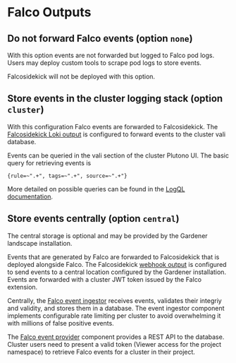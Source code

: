 # Falco Outputs

## Do not forward Falco events (option `none`)

With this option events are not forwarded but logged to Falco pod logs. Users may
deploy custom tools to scrape pod logs to store events.

Falcosidekick will not be deployed with this option.

## Store events in the cluster logging stack (option `cluster`)

With this configuration Falco events are forwarded to Falcosidekick. The 
[Falcosidekick Loki output](https://github.com/falcosecurity/falcosidekick/blob/master/docs/outputs/loki.md)
is configured to forward events to the cluster vali database.

Events can be queried in the vali section of the cluster Plutono UI.
The basic query for retrieving events is

```
{rule=~".+", tags=~".+", source=~".+"}
```

More detailed on possible queries can be found in the 
[LogQL documentation](https://grafana.com/docs/loki/latest/query/).

## Store events centrally (option `central`)

The central storage is optional and may be provided by the Gardener landscape
installation.

Events that are generated by Falco are forwarded to Falcosidekick that is 
deployed alongside Falco. The Falcosidekick 
[webhook output](https://github.com/falcosecurity/falcosidekick/blob/master/docs/outputs/webhook.md)
is configured to send events to a central location configured by the Gardener
installation. Events are forwarded with a cluster JWT token issued by the Falco
extension.

Centrally, the [Falco event ingestor](https://github.com/gardener/falco-event-ingestor) 
receives events, validates their integriy and validity, and stores them in a 
database. The event ingestor component implements configurable rate limiting 
per cluster to avoid overwhelming it with millions of false positive events.

The [Falco event provider](https://github.com/gardener/falco-event-provider) 
component provides a REST API to the database. Cluster users need to present
a valid token (Viewer access for the project namespace) to retrieve Falco events
for a cluster in their project.
